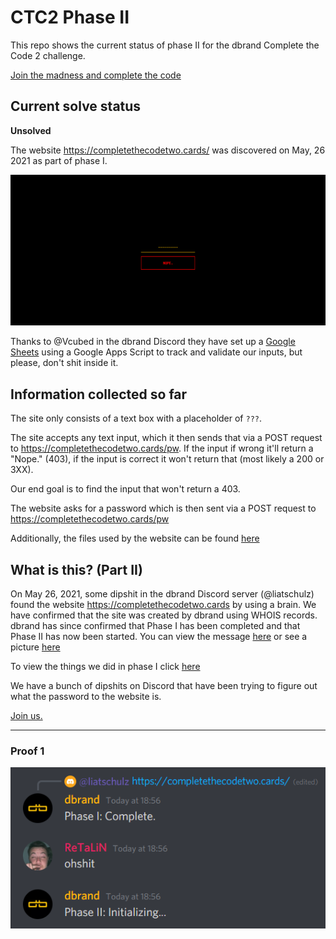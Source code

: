 # CTC2 Phase II

This repo shows the current status of phase II for the dbrand Complete the Code 2 challenge.

[Join the madness and complete the code](https://discord.gg/dbrand)

## Current solve status
**Unsolved**

The website https://completethecodetwo.cards/ was discovered on May, 26 2021 as part of phase I.

![WebsiteIMG](website.png)

Thanks to @Vcubed in the dbrand Discord they have set up a [Google Sheets](https://docs.google.com/spreadsheets/d/1ubfE2XXKmXK1Uws72nwHLYBd_mEdxlCOOoOuhlWRCD0/edit) using a Google Apps Script to track and validate our inputs, but please, don't shit inside it. 

## Information collected so far

The site only consists of a text box with a placeholder of `???`.

The site accepts any text input, which it then sends that via a POST request to https://completethecodetwo.cards/pw. If the input if wrong it'll return a "Nope." (403), if the input is correct it won't return that (most likely a 200 or 3XX).

Our end goal is to find the input that won't return a 403.

The website asks for a password which is then sent via a POST request to https://completethecodetwo.cards/pw

Additionally, the files used by the website can be found [here](https://github.com/Complete-the-Code/ctc2-phase-2/tree/master/page-files/)

## What is this? (Part II)

On May 26, 2021, some dipshit in the dbrand Discord server (@liatschulz) found the website https://completethecodetwo.cards by using a brain. We have confirmed that the site was created by dbrand using WHOIS records. dbrand has since confirmed that Phase I has been completed and that Phase II has now been started. You can view the message [here](https://discord.com/channels/520021794380447745/832309320934621234/847171349113471046) or see a picture [here](#proof-1)

To view the things we did in phase I click [here](http://phase1.ctc2.cc/)

We have a bunch of dipshits on Discord that have been trying to figure out what the password to the website is.

[Join us.](https://discord.gg/dbrand)

---

### Proof 1
![proof 1](proofs/1.png)

